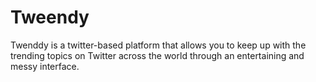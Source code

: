 # Tweendy
Twenddy is a twitter-based platform that allows you to keep up with the trending topics on Twitter across the world through an entertaining and messy interface.
